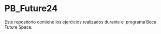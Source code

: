 # PB_Future24
Este repositorio contiene los ejercicios realizados durante el programa Beca Future Space.
